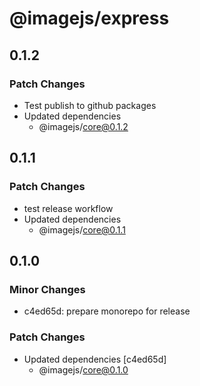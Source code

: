 # @imagejs/express

## 0.1.2

### Patch Changes

- Test publish to github packages
- Updated dependencies
  - @imagejs/core@0.1.2

## 0.1.1

### Patch Changes

- test release workflow
- Updated dependencies
  - @imagejs/core@0.1.1

## 0.1.0

### Minor Changes

- c4ed65d: prepare monorepo for release

### Patch Changes

- Updated dependencies [c4ed65d]
  - @imagejs/core@0.1.0
